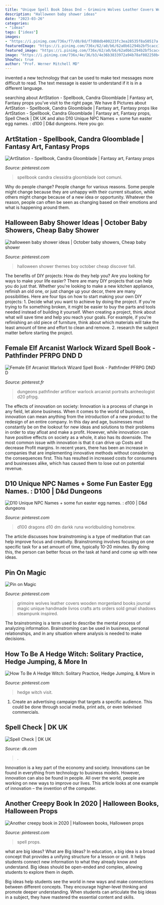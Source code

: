 ```yaml
---
title: "Unique Spell Book Ideas Dnd ~ Grimoire Wolves Leather Covers Wooden Morgenland Books Journal Magic Unique Handmade Livros Crafts Arts Orders Sold Gmail Shadows Steampunk Inspired"
description: "Halloween baby shower ideas"
date: "2023-03-26"
categories:
- "ideas"
tags: ["ideas"]
images:
- "https://i.pinimg.com/736x/f7/d0/8d/f7d08db400223fc3ea28535f8a50517a.jpg"
featuredImage: "https://i.pinimg.com/736x/62/a0/b6/62a0b61294b2bf5cacc1ae795d13172a--halloween-themes-ideas-for-halloween.jpg"
featured_image: "https://i.pinimg.com/736x/62/a0/b6/62a0b61294b2bf5cacc1ae795d13172a--halloween-themes-ideas-for-halloween.jpg"
image: "https://i.pinimg.com/736x/4e/36/b3/4e36b3833972a94b78af082250b43e5a.jpg"
ShowToc: true
author: "Prof. Werner Mitchell MD"
---
```



invented a new technology that can be used to make text messages more difficult to read. The text message is easier to understand if it is in a different language.

	

		
searching about ArtStation - Spellbook, Candra Gloomblade | Fantasy art, Fantasy props you've visit to the right page. We have 8 Pictures about ArtStation - Spellbook, Candra Gloomblade | Fantasy art, Fantasy props like ArtStation - Spellbook, Candra Gloomblade | Fantasy art, Fantasy props, Spell Check | DK UK and also D10 Unique NPC Names + some fun easter egg names. : d100 | D&amp;d dungeons. Here you go:
		
    
## ArtStation - Spellbook, Candra Gloomblade | Fantasy Art, Fantasy Props

<img loading=lazy src="https://i.pinimg.com/736x/34/f8/2a/34f82a0bfd779c5fc1660fa44f6711b7.jpg" onerror="this.onerror=null;this.src='https://tse3.mm.bing.net/th?id=OIP.Vrlm3YpkYWSHG9NOJFN9kAHaHa&amp;pid=15.1';" alt="ArtStation - Spellbook, Candra Gloomblade | Fantasy art, Fantasy props">

_Source: pinterest.com_

>spellbook candra clessidra gloomblade loot comuni. 

	

Why do people change?
People change for various reasons. Some people might change because they are unhappy with their current situation, while others might change because of a new idea or opportunity. Whatever the reason, people can often be seen as changing based on their emotions and what is happening around them.

    
## Halloween Baby Shower Ideas | October Baby Showers, Cheap Baby Shower

<img loading=lazy src="https://i.pinimg.com/736x/62/a0/b6/62a0b61294b2bf5cacc1ae795d13172a--halloween-themes-ideas-for-halloween.jpg" onerror="this.onerror=null;this.src='https://tse1.mm.bing.net/th?id=OIP.1XZqY_KfXmoCjtmCR2Ug2AHaGl&amp;pid=15.1';" alt="halloween baby shower ideas | October baby showers, Cheap baby shower">

_Source: pinterest.com_

>halloween shower themes boy october cheap discover fall. 

	

The benefits of DIY projects: How do they help you?
Are you looking for ways to make your life easier? There are many DIY projects that can help you do just that. Whether you're looking to make a new kitchen appliance, refinish an old one, or just change up your decor, there are many possibilities. Here are four tips on how to start making your own DIY projects: 1. Decide what you want to achieve by doing the project. If you're trying to fix something broken, it might be easier to buy the parts and tools needed instead of building it yourself. When creating a project, think about what will save time and help you reach your goals. For example, if you're refinishing an old piece of furniture, think about which materials will take the least amount of time and effort to clean and remove. 2. research the subject matter before starting the project.

    
## Female Elf Arcanist Warlock Wizard Spell Book - Pathfinder PFRPG DND D

<img loading=lazy src="https://i.pinimg.com/736x/9a/47/2c/9a472c39eecfd58f60b302e553d193d4.jpg" onerror="this.onerror=null;this.src='https://tse4.mm.bing.net/th?id=OIP.3x60R7bbGaaSwskw6fYFHgHaLF&amp;pid=15.1';" alt="Female Elf Arcanist Warlock Wizard Spell Book - Pathfinder PFRPG DND D">

_Source: pinterest.fr_

>dungeons pathfinder artificer warlock arcanist portraits archeologist d20 pfrpg. 

	

The effects of innovation on society:
Innovation is a process of change in any field, let alone business. When it comes to the world of business, innovation can mean anything from the introduction of a new product to the redesign of an entire company. In this day and age, businesses must constantly be on the lookout for new ideas and solutions to their problems in order to stay afloat and make a profit.
However, while innovation can have positive effects on society as a whole, it also has its downside. The most common issue with innovation is that it can drive up Costs and decrease Profit margins. In recent years, there has been an increase in companies that are implementing innovative methods without considering the consequences first. This has resulted in increased costs for consumers and businesses alike, which has caused them to lose out on potential revenue.

    
## D10 Unique NPC Names + Some Fun Easter Egg Names. : D100 | D&amp;d Dungeons

<img loading=lazy src="https://i.pinimg.com/736x/f7/d0/8d/f7d08db400223fc3ea28535f8a50517a.jpg" onerror="this.onerror=null;this.src='https://tse2.mm.bing.net/th?id=OIP.ziUJp8OMeaiOSUM_w5qFkQHaKe&amp;pid=15.1';" alt="D10 Unique NPC Names + some fun easter egg names. : d100 | D&amp;d dungeons">

_Source: pinterest.com_

>d100 dragons d10 dm darkk runa worldbuilding homebrew. 

	

The article discusses how brainstroming is a type of meditation that can help improve focus and creativity. Brainstroming involves focusing on one specific task for a set amount of time, typically 10-20 minutes. By doing this, the person can better focus on the task at hand and come up with new ideas.

    
## Pin On Magic

<img loading=lazy src="https://i.pinimg.com/originals/ae/c3/59/aec35943a9e13b7101a7c65f96e6cf27.jpg" onerror="this.onerror=null;this.src='https://tse2.mm.bing.net/th?id=OIP.vcNsUI0Nwta3UVZh6N2n5AHaJ_&amp;pid=15.1';" alt="Pin on Magic">

_Source: pinterest.com_

>grimoire wolves leather covers wooden morgenland books journal magic unique handmade livros crafts arts orders sold gmail shadows steampunk inspired. 

	

The brainstroming is a term used to describe the mental process of analyzing information. Brainstroming can be used in business, personal relationships, and in any situation where analysis is needed to make decisions.

    
## How To Be A Hedge Witch: Solitary Practice, Hedge Jumping, &amp; More In

<img loading=lazy src="https://i.pinimg.com/736x/9a/72/28/9a7228fbd1b5cf50708a877b06da87db.jpg" onerror="this.onerror=null;this.src='https://tse3.mm.bing.net/th?id=OIP.QhvobG7z2f1xrt1bIwukGQHaO0&amp;pid=15.1';" alt="How To Be A Hedge Witch: Solitary Practice, Hedge Jumping, &amp; More in">

_Source: pinterest.com_

>hedge witch visit. 

	

1. Create an advertising campaign that targets a specific audience. This could be done through social media, print ads, or even televised commercials.

    
## Spell Check | DK UK

<img loading=lazy src="https://res.cloudinary.com/dk-hub/t_pp-cover-desktop-2x,f_auto/dk-core-nonprod/9780241225332/9780241225332_cover.jpg" onerror="this.onerror=null;this.src='https://tse4.mm.bing.net/th?id=OIP.xxo4yV4uO9HiUp_9Tj-vtAHaKd&amp;pid=15.1';" alt="Spell Check | DK UK">

_Source: dk.com_

>. 

	

Innovation is a key part of the economy and society. Innovations can be found in everything from technology to business models. However, innovation can also be found in people. All over the world, people are working on new ways to improve our lives. This article looks at one example of innovation – the invention of the computer.

    
## Another Creepy Book In 2020 | Halloween Books, Halloween Props

<img loading=lazy src="https://i.pinimg.com/736x/4e/36/b3/4e36b3833972a94b78af082250b43e5a.jpg" onerror="this.onerror=null;this.src='https://tse2.mm.bing.net/th?id=OIP.zeFHThZbjUTEUtKGTqKdPgHaLH&amp;pid=15.1';" alt="Another creepy book in 2020 | Halloween books, Halloween props">

_Source: pinterest.com_

>spell props. 

	

what are big ideas?
What are Big Ideas?
In education, a big idea is a broad concept that provides a unifying structure for a lesson or unit. It helps students connect new information to what they already know and understand. Big ideas should be open-ended and complex, allowing students to explore them in depth.

Big ideas help students see the world in new ways and make connections between different concepts. They encourage higher-level thinking and promote deeper understanding. When students can articulate the big ideas in a subject, they have mastered the essential content and skills.

